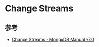 # Change Streams

## 参考

- [Change Streams - MongoDB Manual v7.0](https://www.mongodb.com/docs/manual/changeStreams/)